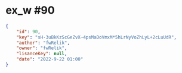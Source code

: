 
# ex_w #90
                
```JSON
{
    "id": 90,
    "key": "sH-3uBkKzScGeZvX~4psMaDoVmxM*5hLrNyVoZhLyL+2cLuUdR",
    "author": "fwRelik",
    "owner": "fwRelik",
    "lisanceKey": null,
    "date": "2022-9-22 01:00"
}
```
